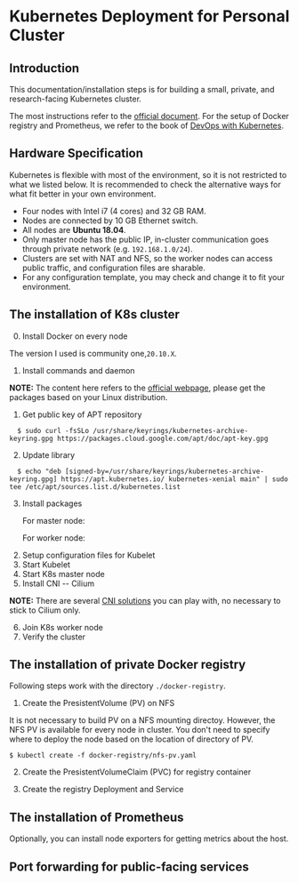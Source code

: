 # Kubernetes Deployment for Personal Cluster

## Introduction

This documentation/installation steps is for building a small, private, and research-facing Kubernetes cluster.
 
The most instructions refer to the [official document](https://kubernetes.io/docs/setup/).
For the setup of Docker registry and Prometheus, we refer to the book of [DevOps with Kubernetes](https://github.com/PacktPublishing/DevOps-with-Kubernetes-Second-Edition).

## Hardware Specification

Kubernetes is flexible with most of the environment, so it is not restricted to what we listed below.
It is recommended to check the alternative ways for what fit better in your own environment.

- Four nodes with Intel i7 (4 cores) and 32 GB RAM.
- Nodes are connected by 10 GB Ethernet switch.
- All nodes are **Ubuntu 18.04**.
- Only master node has the public IP, in-cluster communication goes through private network (e.g. `192.168.1.0/24`).
- Clusters are set with NAT and NFS, so the worker nodes can access public traffic, and configuration files are sharable.
- For any configuration template, you may check and change it to fit your environment.

## The installation of K8s cluster

0. Install Docker on every node

The version I used is community one,`20.10.X`.

1. Install commands and daemon

**NOTE:** The content here refers to the [official webpage](https://kubernetes.io/docs/setup/production-environment/tools/kubeadm/install-kubeadm/), please get the packages based on your Linux distribution.

1) Get public key of APT repository

```
  $ sudo curl -fsSLo /usr/share/keyrings/kubernetes-archive-keyring.gpg https://packages.cloud.google.com/apt/doc/apt-key.gpg
```

2) Update library

```
  $ echo "deb [signed-by=/usr/share/keyrings/kubernetes-archive-keyring.gpg] https://apt.kubernetes.io/ kubernetes-xenial main" | sudo tee /etc/apt/sources.list.d/kubernetes.list
```


3) Install packages

    For master node:

    For worker node:

2. Setup configuration files for Kubelet
3. Start Kubelet
4. Start K8s master node
5. Install CNI -- Cilium

**NOTE:** There are several [CNI solutions](https://github.com/containernetworking/cni) you can play with, no necessary to stick to Cilium only.

6. Join K8s worker node
7. Verify the cluster 


## The installation of private Docker registry

Following steps work with the directory `./docker-registry`.

1. Create the PresistentVolume (PV) on NFS

It is not necessary to build PV on a NFS mounting directoy.
However, the NFS PV is available for every node in cluster. You don't need to specify where to deploy the node based
on the location of directory of PV.
```
$ kubectl create -f docker-registry/nfs-pv.yaml
```

2. Create the PresistentVolumeClaim (PVC) for registry container



3. Create the registry Deployment and Service




## The installation of Prometheus 

Optionally, you can install node exporters for getting metrics about the host.


## Port forwarding for public-facing services
